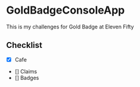 # GoldBadgeConsoleApp
This is my challenges for Gold Badge at Eleven Fifty
## Checklist
- [x] Cafe
- [] Claims
- [] Badges
